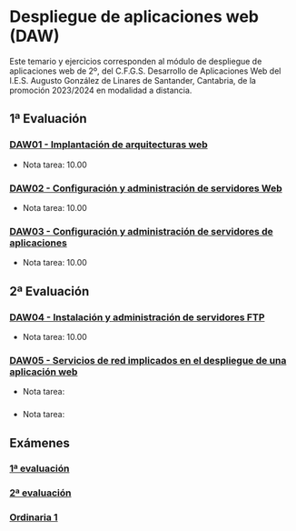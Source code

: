 # Despliegue de aplicaciones web (DAW)
Este temario y ejercicios corresponden al módulo de despliegue de aplicaciones web de 2º, del C.F.G.S. Desarrollo de Aplicaciones Web del I.E.S. Augusto González de Linares de Santander, Cantabria, de la promoción 2023/2024 en modalidad a distancia.
## 1ª Evaluación
### [DAW01 - Implantación de arquitecturas web](https://github.com/DiegoGlez1992/DAW/tree/main/Despliegue%20de%20aplicaciones%20web/DAW01%20-%20Implantaci%C3%B3n%20de%20arquitecturas%20web)
* Nota tarea: 10.00
### [DAW02 - Configuración y administración de servidores Web](DAW02%20-%20Configuraci%C3%B3n%20y%20administraci%C3%B3n%20de%20servidores%20Web)
* Nota tarea: 10.00
### [DAW03 - Configuración y administración de servidores de aplicaciones](DAW03%20-%20Configuraci%C3%B3n%20y%20administraci%C3%B3n%20de%20servidores%20de%20aplicaciones)
* Nota tarea: 10.00
## 2ª Evaluación
### [DAW04 - Instalación y administración de servidores FTP](DAW04%20-%20Instalaci%C3%B3n%20y%20administraci%C3%B3n%20de%20servidores%20FTP)
* Nota tarea: 10.00
### [DAW05 - Servicios de red implicados en el despliegue de una aplicación web](DAW05%20-%20Servicios%20de%20red%20implicados%20en%20el%20despliegue%20de%20una%20aplicaci%C3%B3n%20web)
* Nota tarea: 
### []()
* Nota tarea: 
## Exámenes
### [1ª evaluación](DAW%20-%20Examen%201ª%20evaluación)
### [2ª evaluación]()
### [Ordinaria 1]()
